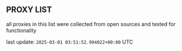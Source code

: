 ## PROXY LIST

all proxies in this list were collected from open sources and tested for functionality

last update: `2025-03-01 03:51:52.994022+00:00` UTC